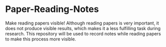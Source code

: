 # Paper-Reading-Notes
Make reading papers visible!
Although reading papers is very important, it does not produce visible results, which makes it a less fulfilling task during research. This repository will be used to record notes while reading papers to make this process more visible.
<!--stackedit_data:
eyJoaXN0b3J5IjpbLTY0ODU2NDExNCwxNDY4ODY1OTcwXX0=
-->